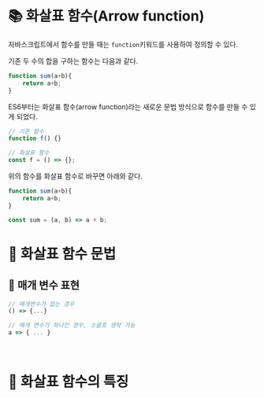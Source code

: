 # 📚 화살표 함수(Arrow function)

자바스크립트에서 함수를 만들 때는 `function`키워드를 사용하여 정의할 수 있다.

기존 두 수의 합을 구하는 함수는 다음과 같다.

```js
function sum(a+b){
    return a+b;
}
```

ES6부터는 화살표 함수(arrow function)라는 새로운 문법 방식으로 함수를 만들 수 있게 되었다.

```js
// 기존 함수
function f() {}

// 화살표 함수
const f = () => {};
```

위의 함수를 화살표 함수로 바꾸면 아래와 같다.

```js
function sum(a+b){
    return a+b;
}

const sum = (a, b) => a + b;
```

# 📕 화살표 함수 문법

## 📖 매개 변수 표현

```js
// 매개변수가 없는 경우
() => {...}

// 매개 변수가 하나인 경우, 소괄호 생략 가능
a => { ... }

```

<br/>

# 📕 화살표 함수의 특징
